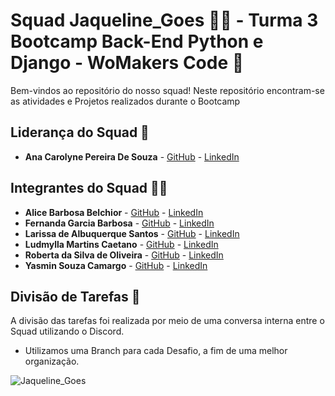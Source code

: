 # Squad Jaqueline_Goes 🔬🧬 - Turma 3 Bootcamp Back-End Python e Django - WoMakers Code 🦋

Bem-vindos ao repositório do nosso squad! Neste repositório encontram-se as atividades e Projetos realizados durante o Bootcamp

## Liderança do Squad 🌟

- **Ana Carolyne Pereira De Souza** - [GitHub](https://github.com/anadevti) - [LinkedIn](https://www.linkedin.com/in/ana-carolyne-pereira-de-souza/)

## Integrantes do Squad 👩‍💻

- **Alice Barbosa Belchior** - [GitHub](https://github.com/alicebelchior) - [LinkedIn](https://www.linkedin.com/in/alice-belchior/)
- **Fernanda Garcia Barbosa** - [GitHub](https://github.com/NandayGB) - [LinkedIn](https://www.linkedin.com/in/barbosaafernanda/)
- **Larissa de Albuquerque Santos** - [GitHub](https://github.com/lalbuquerques) - [LinkedIn](https://www.linkedin.com/in/larissa-albuquerque-379b40114/)
- **Ludmylla Martins Caetano** - [GitHub](https://github.com/ludmyllacaetano) - [LinkedIn](https://www.linkedin.com/in/ludmylla-caetano/)
- **Roberta da Silva de Oliveira** - [GitHub](https://github.com/RobertaOliveira07) - [LinkedIn](https://www.linkedin.com/in/roberta-oliveira07/) 
- **Yasmin Souza Camargo** - [GitHub](https://github.com/Yasmin-Camargo) - [LinkedIn](https://www.linkedin.com/in/yasmin-souza-camargo-4a036b163/)

## Divisão de Tarefas 🔄

A divisão das tarefas foi realizada por meio de uma conversa interna entre o Squad utilizando o Discord.
- Utilizamos uma Branch para cada Desafio, a fim de uma melhor organização.

![Jaqueline_Goes](https://github.com/user-attachments/assets/a578588a-512c-46fd-b432-4b396c68da15)
